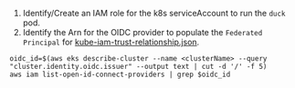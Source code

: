 1. Identify/Create an IAM role for the k8s serviceAccount to run the `duck` pod.
2. Identify the Arn for the OIDC provider to populate the `Federated` `Principal` for [kube-iam-trust-relationship.json](kube-iam-trust-relationship.json).

````
oidc_id=$(aws eks describe-cluster --name <clusterName> --query "cluster.identity.oidc.issuer" --output text | cut -d '/' -f 5)
aws iam list-open-id-connect-providers | grep $oidc_id
````

